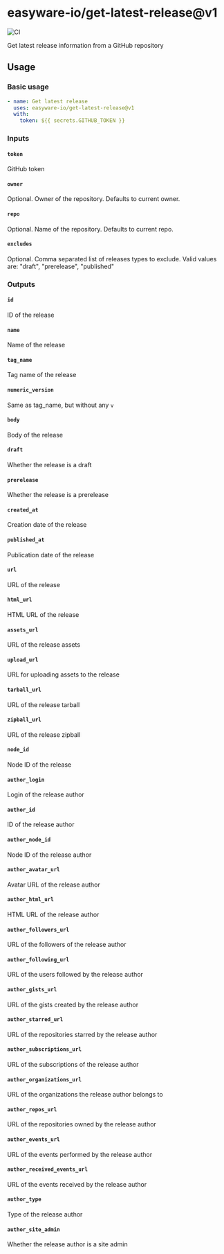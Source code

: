 # easyware-io/get-latest-release@v1

![CI](https://github.com/easyware-io/get-latest-release/actions/workflows/build.yml/badge.svg)

Get latest release information from a GitHub repository

## Usage

### Basic usage

```yaml
- name: Get latest release
  uses: easyware-io/get-latest-release@v1
  with:
    token: ${{ secrets.GITHUB_TOKEN }}
```

### Inputs

#### `token`

GitHub token

#### `owner`

Optional. Owner of the repository. Defaults to current owner.

#### `repo`

Optional. Name of the repository. Defaults to current repo.

#### `excludes`

Optional. Comma separated list of releases types to exclude. Valid values are: "draft", "prerelease", "published"

### Outputs

#### `id`

ID of the release

#### `name`

Name of the release

#### `tag_name`

Tag name of the release

#### `numeric_version`

Same as tag_name, but without any `v`

#### `body`

Body of the release

#### `draft`

Whether the release is a draft

#### `prerelease`

Whether the release is a prerelease

#### `created_at`

Creation date of the release

#### `published_at`

Publication date of the release

#### `url`

URL of the release

#### `html_url`

HTML URL of the release

#### `assets_url`

URL of the release assets

#### `upload_url`

URL for uploading assets to the release

#### `tarball_url`

URL of the release tarball

#### `zipball_url`

URL of the release zipball

#### `node_id`

Node ID of the release

#### `author_login`

Login of the release author

#### `author_id`

ID of the release author

#### `author_node_id`

Node ID of the release author

#### `author_avatar_url`

Avatar URL of the release author

#### `author_html_url`

HTML URL of the release author

#### `author_followers_url`

URL of the followers of the release author

#### `author_following_url`

URL of the users followed by the release author

#### `author_gists_url`

URL of the gists created by the release author

#### `author_starred_url`

URL of the repositories starred by the release author

#### `author_subscriptions_url`

URL of the subscriptions of the release author

#### `author_organizations_url`

URL of the organizations the release author belongs to

#### `author_repos_url`

URL of the repositories owned by the release author

#### `author_events_url`

URL of the events performed by the release author

#### `author_received_events_url`

URL of the events received by the release author

#### `author_type`

Type of the release author

#### `author_site_admin`

Whether the release author is a site admin
